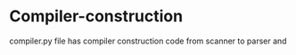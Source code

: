 # Compiler-construction
compiler.py file has compiler construction code from scanner to parser and 
